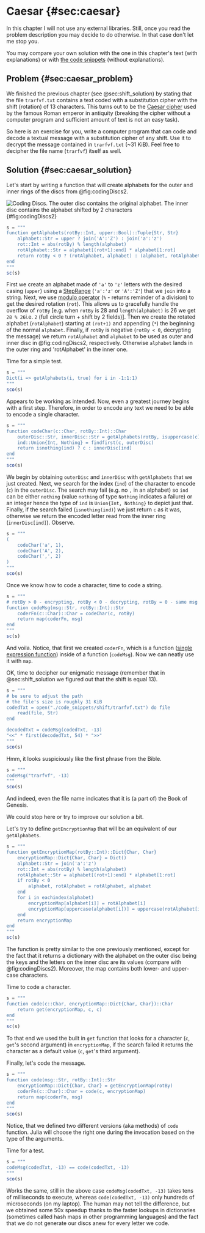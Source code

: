# Caesar {#sec:caesar}

In this chapter I will not use any external libraries. Still, once you read the
problem description you may decide to do otherwise. In that case don't let me
stop you.

You may compare your own solution with the one in this chapter's text (with
explanations) or with [the code
snippets](https://github.com/b-lukaszuk/BS_wJ_eng/tree/main/code_snippets/caesar)
(without explanations).

## Problem {#sec:caesar_problem}

We finished the previous chapter (see @sec:shift_solution) by stating that the
file `trarfvf.txt` contains a text coded with a substitution cipher
with the shift (rotation) of 13 characters. This turns out to be the
[Caesar cipher](https://en.wikipedia.org/wiki/Caesar_cipher) used by the famous
Roman emperor in antiquity (breaking the cipher without a computer program and
sufficient amount of text is not an easy task).

So here is an exercise for you, write a computer program that can code and
decode a textual message with a substitution cipher of any shift. Use it to
decrypt the message contained in `trarfvf.txt` (~31 KiB). Feel free to decipher
the file name (`trarfvf`) itself as well.

## Solution {#sec:caesar_solution}

Let's start by writing a function that will create alphabets for the outer and
inner rings of the discs from @fig:codingDiscs2.

![Coding Discs. The outer disc contains the original alphabet. The inner disc
contains the alphabet shifted by 2
characters](./images/codingDiscs.png){#fig:codingDiscs2}

```jl
s = """
function getAlphabets(rotBy::Int, upper::Bool)::Tuple{Str, Str}
	alphabet::Str = upper ? join('A':'Z') : join('a':'z')
	rot::Int = abs(rotBy) % length(alphabet)
	rotAlphabet::Str = alphabet[(rot+1):end] * alphabet[1:rot]
	return rotBy < 0 ? (rotAlphabet, alphabet) : (alphabet, rotAlphabet)
end
"""
sc(s)
```

First we create an alphabet made of `'a'` to `'z'` letters with the desired
casing (`upper`) using a
[StepRange](https://docs.julialang.org/en/v1/base/collections/#Base.StepRange)
(`'a':'z'` or `'A':'Z'`) that we `join` into a string. Next, we use [modulo
operator](https://docs.julialang.org/en/v1/base/math/#Base.rem) (`%` - returns
reminder of a division) to get the desired rotation (`rot`). This allows us to
gracefully handle the overflow of `rotBy` [e.g. when `rotBy` is 28 and
`length(alphabet)` is 26 we get `28 % 26`i.e. `2` (full circle turn + shift by 2
fields)]. Then we create the rotated alphabet (`rotAlphabet`) starting at
`(rot+1)` and appending (`*`) the beginning of the normal `alphabet`. Finally,
if `rotBy` is negative (`rotBy < 0`, decrypting the message) we return
`rotAlphabet` and `alphabet` to be used as outer and inner disc in
@fig:codingDiscs2, respectively. Otherwise `alphabet` lands in the outer ring
and 'rotAlphabet' in the inner one.

Time for a simple test.

```jl
s = """
Dict(i => getAlphabets(i, true) for i in -1:1:1)
"""
sco(s)
```

Appears to be working as intended. Now, even a greatest journey begins with a
first step. Therefore, in order to encode any text we need to be able to encode
a single character.


```jl
s = """
function codeChar(c::Char, rotBy::Int)::Char
	outerDisc::Str, innerDisc::Str = getAlphabets(rotBy, isuppercase(c))
	ind::Union{Int, Nothing} = findfirst(c, outerDisc)
	return isnothing(ind) ? c : innerDisc[ind]
end
"""
sco(s)
```

We begin by obtaining `outerDisc` and `innerDisc` with `getAlphabets` that we
just created. Next, we search for the index (`ind`) of the character to encode
(`c`) in the `outerDisc`. The search may fail (e.g. no `,` in an alphabet) so
`ind` can be either `nothing` (value `nothing` of type `Nothing` indicates a
failure) or an integer hence the type of `ind` is `Union{Int, Nothing}` to
depict just that. Finally, if the search failed (`isnothing(ind)`) we just
return `c` as it was, otherwise we return the encoded letter read from the inner
ring (`innerDisc[ind]`). Observe.

```jl
s = """
(
	codeChar('a', 1),
	codeChar('A', 2),
	codeChar(',', 2)
)
"""
sco(s)
```

Once we know how to code a character, time to code a string.

```jl
s = """
# rotBy > 0 - encrypting, rotBy < 0 - decrypting, rotBy = 0 - same msg
function codeMsg(msg::Str, rotBy::Int)::Str
	coderFn(c::Char)::Char = codeChar(c, rotBy)
	return map(coderFn, msg)
end
"""
sc(s)
```

And voila. Notice, that first we created `coderFn`, which is a function ([single
expression
function](https://en.wikibooks.org/wiki/Introducing_Julia/Functions#Single_expression_functions))
inside of a function (`codeMsg`). Now we can neatly use it with `map`.

OK, time to decipher our enigmatic message (remember that in @sec:shift_solution
we figured out that the shift is equal 13).

```jl
s = """
# be sure to adjust the path
# the file's size is roughly 31 KiB
codedTxt = open("./code_snippets/shift/trarfvf.txt") do file
	read(file, Str)
end

decodedTxt = codeMsg(codedTxt, -13)
"<<" * first(decodedTxt, 54) * ">>"
"""
sco(s)
```

Hmm, it looks suspiciously like the first phrase from the Bible.

```jl
s = """
codeMsg("trarfvf", -13)
"""
sco(s)
```

And indeed, even the file name indicates that it is (a part of) the Book of
Genesis.

We could stop here or try to improve our solution a bit.

Let's try to define `getEncryptionMap` that will be an equivalent of our
`getAlphabets`.

```jl
s = """
function getEncryptionMap(rotBy::Int)::Dict{Char, Char}
    encryptionMap::Dict{Char, Char} = Dict()
    alphabet::Str = join('a':'z')
    rot::Int = abs(rotBy) % length(alphabet)
    rotAlphabet::Str = alphabet[(rot+1):end] * alphabet[1:rot]
    if rotBy < 0
        alphabet, rotAlphabet = rotAlphabet, alphabet
    end
    for i in eachindex(alphabet)
        encryptionMap[alphabet[i]] = rotAlphabet[i]
        encryptionMap[uppercase(alphabet[i])] = uppercase(rotAlphabet[i])
    end
    return encryptionMap
end
"""
sc(s)
```

The function is pretty similar to the one previously mentioned, except for the
fact that it returns a dictionary with the alphabet on the outer disc being the
keys and the letters on the inner disc are its values (compare with
@fig:codingDiscs2). Moreover, the map contains both lower- and upper-case
characters.

Time to code a character.

```jl
s = """
function code(c::Char, encryptionMap::Dict{Char, Char})::Char
    return get(encryptionMap, c, c)
end
"""
sc(s)
```

To that end we used the built in `get` function that looks for a character (`c`,
`get`'s second argument) in `encryptionMap`, if the search failed it returns the
character as a default value (`c`, `get`'s third argument).

Finally, let's code the message.

```jl
s = """
function code(msg::Str, rotBy::Int)::Str
    encryptionMap::Dict{Char, Char} = getEncryptionMap(rotBy)
    coderFn(c::Char)::Char = code(c, encryptionMap)
    return map(coderFn, msg)
end
"""
sco(s)
```

Notice, that we defined two different versions (aka methods) of `code`
function. Julia will choose the right one during the invocation based on the
type of the arguments.

Time for a test.

```jl
s = """
codeMsg(codedTxt, -13) == code(codedTxt, -13)
"""
sco(s)
```

Works the same, still in the above case `codeMsg(codedTxt, -13)` takes tens of
milliseconds to execute, whereas `code(codedTxt, -13)` only hundreds of
microseconds (on my laptop). The human may not tell the difference, but we
obtained some 50x speedup thanks to the faster lookups in dictionaries
(sometimes called hash maps in other programming languages) and the fact that we
do not generate our discs anew for every letter we code.
